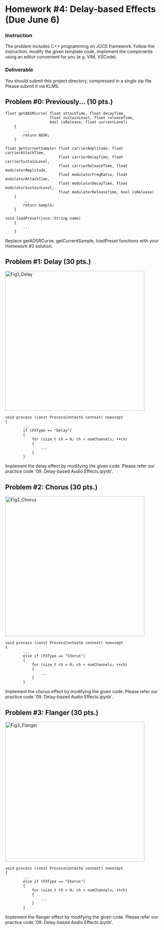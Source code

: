 # Homework #4: Delay-based Effects (Due June 6)

### Instruction
The problem includes C++ programming on JUCE framework. Follow the instruction, modify the given template code, implement the components using an editor convenient for you (e.g. VIM, VSCode).  

### Deliverable 
You should submit this project directory, compressed in a single zip file.
Please submit it via KLMS.


## Problem \#0: Previously... (10 pts.)
```
float getADSRCurve( float attackTime, float decayTime,
                    float sustainLevel, float releaseTime,
                    bool isRelease, float currentLevel)
    {
        ...
        return ADSR;
    }
```
```
float getCurrentSample( float carrierAmplitude, float carrierAttackTime,
                        float carrierDecayTime, float carrierSustainLevel,
                        float carrierReleaseTime, float modulatorAmplitude,
                        float modulatorFreqRatio, float modulatorAttackTime,
                        float modulatorDecayTime, float modulatorSustainLevel,
                        float modulatorReleaseTime, bool isRelease)
    {
        ...
        return Sample;
    }
```
```
void loadPreset(juce::String name)
    {
        ...
    }
```
Replace getADSRCurve, getCurrentSample, loadPreset functions with your Homework #3 solution.


## Problem \#1: Delay  (30 pts.)
<img width="448" alt="Fig1_Delay" src="https://user-images.githubusercontent.com/16303932/170556449-48eeddec-3742-4b27-975e-747ddd101454.png">

```
void process (const ProcessContext& context) noexcept
{    
        ...
        if (FXType == "Delay")
        {    
            for (size_t ch = 0; ch < numChannels; ++ch)
            {    
                ...
            }    
        }    
```

Implement the delay effect by modifying the given code. Please refer our practice code '09. Delay-based Audio Effects.ipynb'.

## Problem \#2: Chorus (30 pts.)
<img width="448" alt="Fig2_Chorus" src="https://user-images.githubusercontent.com/16303932/170556458-d21f90ef-d011-4206-b8f5-4c1fd77149c8.png">

```
void process (const ProcessContext& context) noexcept
{    
        ...
        else if (FXType == "Chorus")
        {    
            for (size_t ch = 0; ch < numChannels; ++ch)
            {    
                ...
            }    
        }    
```

Implement the chorus effect by modifying the given code. Please refer our practice code '09. Delay-based Audio Effects.ipynb'.

## Problem \#3: Flanger (30 pts.)
<img width="448" alt="Fig3_Flanger" src="https://user-images.githubusercontent.com/16303932/170556465-5c560768-e02e-4c26-a94f-929975addc51.png">

```
void process (const ProcessContext& context) noexcept
{    
        ...
        else if (FXType == "Chorus")
        {    
            for (size_t ch = 0; ch < numChannels; ++ch)
            {    
                ...
            }    
        }    
```

Implement the flanger effect by modifying the given code. Please refer our practice code '09. Delay-based Audio Effects.ipynb'.


